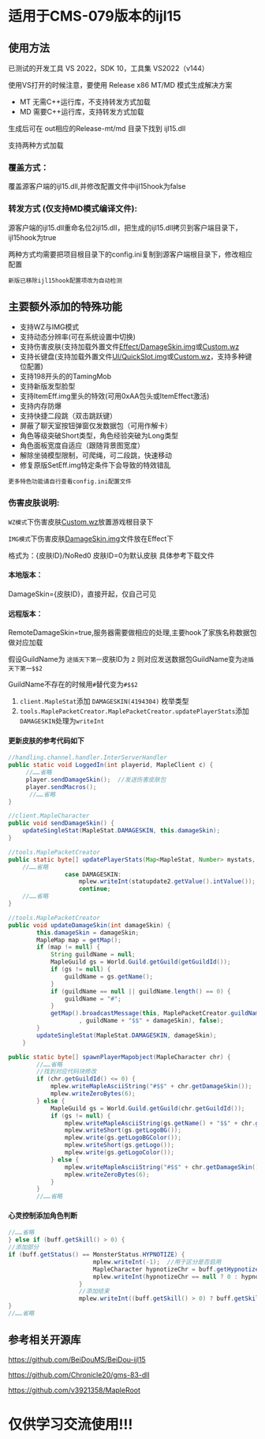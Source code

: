 适用于CMS-079版本的ijl15
====

## 使用方法
已测试的开发工具 VS 2022，SDK 10，工具集 VS2022（v144）

使用VS打开的时候注意，要使用 Release x86 MT/MD 模式生成解决方案

- MT 无需C++运行库，不支持转发方式加载
- MD 需要C++运行库，支持转发方式加载

生成后可在 out相应的Release-mt/md 目录下找到 ijl15.dll

支持两种方式加载

### 覆盖方式：
覆盖源客户端的ijl15.dll,并修改配置文件中ijl15hook为false

### 转发方式 (仅支持MD模式编译文件):
源客户端的ijl15.dll重命名位2ijl15.dll，把生成的ijl15.dll拷贝到客户端目录下，ijl15hook为true

两种方式均需要把项目根目录下的config.ini复制到源客户端根目录下，修改相应配置

`新版已移除ijl15hook配置项改为自动检测`

## 主要额外添加的特殊功能

- 支持WZ与IMG模式
- 支持动态分辨率(可在系统设置中切换)
- 支持伤害皮肤(支持加载外置文件[Effect/DamageSkin.img](https://github.com/Willh92/079-ijl15/releases/download/1.0.0/DamageSkin.img)或[Custom.wz](https://github.com/Willh92/079-ijl15/releases/download/1.0.0/Custom.wz)
- 支持长键盘(支持加载外置文件[UI/QuickSlot.img](https://github.com/Willh92/079-ijl15/releases/download/1.0.0/QuickSlot.img)或[Custom.wz](https://github.com/Willh92/079-ijl15/releases/download/1.0.0/Custom.wz)，支持多种键位配置)
- 支持198开头的的TamingMob
- 支持新版发型脸型
- 支持ItemEff.img里头的特效(可用0xAA包头或ItemEffect激活)
- 支持内存防爆
- 支持快捷二段跳（双击跳跃键）
- 屏蔽了聊天室按钮弹窗仅发数据包（可用作解卡）
- 角色等级突破Short类型，角色经验突破为Long类型
- 角色面板宽度自适应（跟随背景图宽度）
- 解除坐骑模型限制，可爬绳，可二段跳，快速移动
- 修复原版SetEff.img特定条件下会导致的特效错乱


`更多特色功能请自行查看config.ini配置文件`

### 伤害皮肤说明:

`WZ模式`下伤害皮肤[Custom.wz](https://github.com/Willh92/079-ijl15/releases/download/1.0.0/Custom.wz)放置游戏根目录下

`IMG模式`下伤害皮肤[DamageSkin.img](https://github.com/Willh92/079-ijl15/releases/download/1.0.0/DamageSkin.img)文件放在Effect下

格式为：{皮肤ID}/NoRed0   皮肤ID=0为默认皮肤 具体参考下载文件

#### 本地版本：

DamageSkin={皮肤ID}，直接开起，仅自己可见

#### 远程版本：

RemoteDamageSkin=true,服务器需要做相应的处理,主要hook了家族名称数据包做对应加载

假设GuildName为 `途插天下第一`皮肤ID为 `2`
则对应发送数据包GuildName变为`途插天下第一$$2`

GuildName不存在的时候用`#`替代变为`#$$2`

1. `client.MapleStat`添加 `DAMAGESKIN(4194304)` 枚举类型
2. `tools.MaplePacketCreator.MaplePacketCreator.updatePlayerStats`添加`DAMAGESKIN`处理为`writeInt`

#### 更新皮肤的参考代码如下

```Java
//handling.channel.handler.InterServerHandler
public static void LoggedIn(int playerid, MapleClient c) {
     //……省略
     player.sendDamageSkin();  //发送伤害皮肤包
     player.sendMacros();
      //……省略
}

//client.MapleCharacter
public void sendDamageSkin() {
    updateSingleStat(MapleStat.DAMAGESKIN, this.damageSkin);
}

//tools.MaplePacketCreator
public static byte[] updatePlayerStats(Map<MapleStat, Number> mystats, boolean itemReaction, MapleCharacter chr) {
    //……省略
                case DAMAGESKIN:
                    mplew.writeInt(statupdate2.getValue().intValue());
                    continue;
    //……省略
}

//tools.MaplePacketCreator
public void updateDamageSkin(int damageSkin) {
        this.damageSkin = damageSkin;
        MapleMap map = getMap();
        if (map != null) {
            String guildName = null;
            MapleGuild gs = World.Guild.getGuild(getGuildId());
            if (gs != null) {
                guildName = gs.getName();
            }
            if (guildName == null || guildName.length() == 0) {
                guildName = "#";
            }
            getMap().broadcastMessage(this, MaplePacketCreator.guildNameChanged(getId()
                    , guildName + "$$" + damageSkin), false);
        }
        updateSingleStat(MapleStat.DAMAGESKIN, damageSkin);
    }

public static byte[] spawnPlayerMapobject(MapleCharacter chr) {
        //……省略
        //找到对应代码块修改
        if (chr.getGuildId() <= 0) {
            mplew.writeMapleAsciiString("#$$" + chr.getDamageSkin());
            mplew.writeZeroBytes(6);
        } else {
            MapleGuild gs = World.Guild.getGuild(chr.getGuildId());
            if (gs != null) {
                mplew.writeMapleAsciiString(gs.getName() + "$$" + chr.getDamageSkin());
                mplew.writeShort(gs.getLogoBG());
                mplew.write(gs.getLogoBGColor());
                mplew.writeShort(gs.getLogo());
                mplew.write(gs.getLogoColor());
            } else {
                mplew.writeMapleAsciiString("#$$" + chr.getDamageSkin());
                mplew.writeZeroBytes(6);
            }
        }
        //……省略
```
#### 心灵控制添加角色判断

```Java
//……省略
} else if (buff.getSkill() > 0) {
//添加部分
if (buff.getStatus() == MonsterStatus.HYPNOTIZE) {
                        mplew.writeInt(-1);  //用于区分是否启用
                        MapleCharacter hypnotizeChr = buff.getHypnotizeChr();
                        mplew.writeInt(hypnotizeChr == null ? 0 : hypnotizeChr.getId());
                    }
                    //添加结束
                    mplew.writeInt((buff.getSkill() > 0) ? buff.getSkill() : 0);
}
//……省略
```

## 参考相关开源库

https://github.com/BeiDouMS/BeiDou-ijl15

https://github.com/Chronicle20/gms-83-dll

https://github.com/v3921358/MapleRoot

# 仅供学习交流使用!!!
